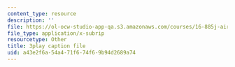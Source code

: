 ```yaml
---
content_type: resource
description: ''
file: https://ol-ocw-studio-app-qa.s3.amazonaws.com/courses/16-885j-aircraft-systems-engineering-fall-2005/a43e2f6a54a471f674f69b94d2689a74_XWjSXlxpDfU.srt
file_type: application/x-subrip
resourcetype: Other
title: 3play caption file
uid: a43e2f6a-54a4-71f6-74f6-9b94d2689a74
---
```


